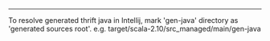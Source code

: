 ---

To resolve generated thrift java in Intellij, mark 'gen-java' directory as 'generated sources root'.
e.g. target/scala-2.10/src_managed/main/gen-java



